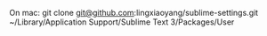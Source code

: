 On mac: git clone git@github.com:lingxiaoyang/sublime-settings.git ~/Library/Application Support/Sublime Text 3/Packages/User
